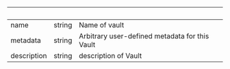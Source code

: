 <!-- Code generated for API Clients. DO NOT EDIT. -->

| &nbsp;      | &nbsp; | &nbsp;                                         |
| ----------- | ------ | ---------------------------------------------- |
| name        | string | Name of vault                                  |
| metadata    | string | Arbitrary user-defined metadata for this Vault |
| description | string | description of Vault                           |
